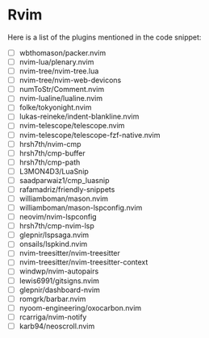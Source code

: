 # Rvim
Here is a list of the plugins mentioned in the code snippet:

-[ ] wbthomason/packer.nvim
-[ ] nvim-lua/plenary.nvim
-[ ] nvim-tree/nvim-tree.lua
-[ ] nvim-tree/nvim-web-devicons
-[ ] numToStr/Comment.nvim
-[ ] nvim-lualine/lualine.nvim
-[ ] folke/tokyonight.nvim
-[ ] lukas-reineke/indent-blankline.nvim
-[ ] nvim-telescope/telescope.nvim
-[ ] nvim-telescope/telescope-fzf-native.nvim
-[ ] hrsh7th/nvim-cmp
-[ ] hrsh7th/cmp-buffer
-[ ] hrsh7th/cmp-path
-[ ] L3MON4D3/LuaSnip
-[ ] saadparwaiz1/cmp_luasnip
-[ ] rafamadriz/friendly-snippets
-[ ] williamboman/mason.nvim
-[ ] williamboman/mason-lspconfig.nvim
-[ ] neovim/nvim-lspconfig
-[ ] hrsh7th/cmp-nvim-lsp
-[ ] glepnir/lspsaga.nvim
-[ ] onsails/lspkind.nvim
-[ ] nvim-treesitter/nvim-treesitter
-[ ] nvim-treesitter/nvim-treesitter-context
-[ ] windwp/nvim-autopairs
-[ ] lewis6991/gitsigns.nvim
-[ ] glepnir/dashboard-nvim
-[ ] romgrk/barbar.nvim
-[ ] nyoom-engineering/oxocarbon.nvim
-[ ] rcarriga/nvim-notify
-[ ] karb94/neoscroll.nvim
